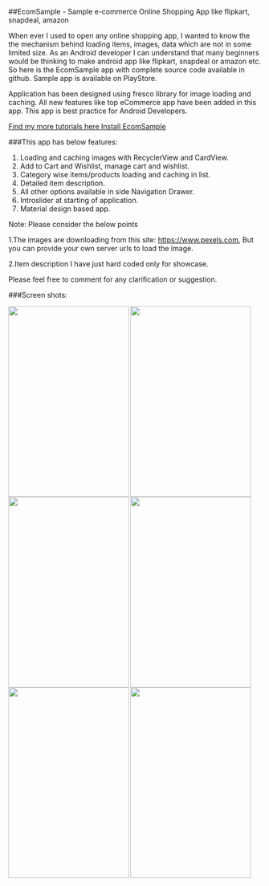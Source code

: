##EcomSample - Sample e-commerce Online Shopping App like flipkart, snapdeal, amazon

When ever I used to open any online shopping app, I wanted to know the the mechanism behind loading items, images, data which are not in some limited size. As an Android developer I can understand that many beginners would be thinking to make android app like flipkart, snapdeal or amazon etc. So here is the EcomSample app with complete source code available in github. Sample app is available on PlayStore.

Application has been designed using fresco library for image loading and caching. All new features like top eCommerce app have been added in this app. This app is best practice for Android Developers.

[Find my more tutorials here ](http://allandroidprojects.blogspot.in/2016/11/ecomsample-sample-e-commerce-online.html)
[Install EcomSample ](https://play.google.com/store/apps/details?id=com.allandroidprojects.ecomsample&hl=en)


###This app has below features:

1. Loading and caching images with RecyclerView and CardView.
2. Add to Cart and Wishlist, manage cart and wishlist.
3. Category wise items/products loading and caching in list.
4. Detailed item description.
5. All other options available in side Navigation Drawer.
6. Introslider at starting of application.
6. Material design based app.


Note: Please consider the below points

1.The images are downloading from this site: https://www.pexels.com, But you can provide your own server urls to load the image.

2.Item description I have just hard coded only for showcase. 

Please feel free to comment for any clarification or suggestion.

###Screen shots: 

<a href="url"><img src="https://github.com/MukeshKumar009/EcomSample/blob/master/screenshots/Screenshot_2016-11-04-11-20-58-621_com.allandroidprojects.ecomsample.png" align="left" height="380" width="240" ></a>

<a href="url"><img src="https://github.com/MukeshKumar009/EcomSample/blob/master/screenshots/Screenshot_2016-11-04-11-16-39-455_com.allandroidprojects.ecomsample.jpg" align="left" height="380" width="240" ></a>

<a href="url"><img src="https://github.com/MukeshKumar009/EcomSample/blob/master/screenshots/Screenshot_2016-11-04-11-15-57-793_com.allandroidprojects.ecomsample.jpg" align="left" height="380" width="240" ></a>


<a href="url"><img src="https://github.com/MukeshKumar009/EcomSample/blob/master/screenshots/Screenshot_2016-11-04-11-17-25-951_com.allandroidprojects.ecomsample.png" align="left" height="380" width="240" ></a>

<a href="url"><img src="https://github.com/MukeshKumar009/EcomSample/blob/master/screenshots/Screenshot_2016-11-04-11-17-56-774_com.allandroidprojects.ecomsample.png" align="left" height="380" width="240" ></a>

<a href="url"><img src="https://github.com/MukeshKumar009/EcomSample/blob/master/screenshots/Screenshot_2016-11-04-11-18-40-835_com.allandroidprojects.ecomsample.png" align="left" height="380" width="240" ></a>

